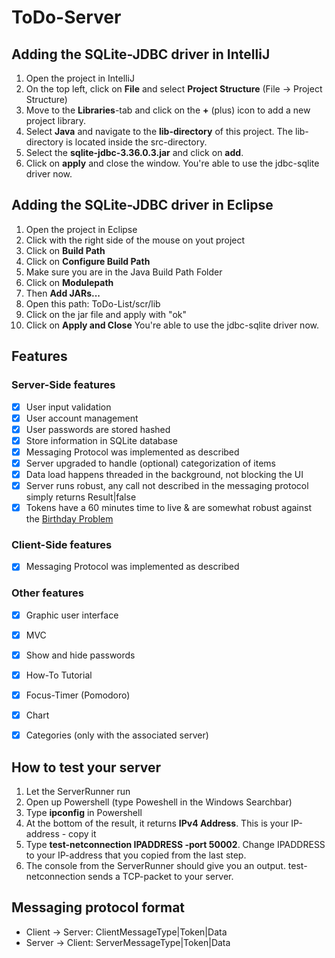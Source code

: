 # ToDo-Server

## Adding the SQLite-JDBC driver in IntelliJ
1. Open the project in IntelliJ
2. On the top left, click on **File** and select **Project Structure** (File -> Project Structure)
3. Move to the **Libraries**-tab and click on the **+** (plus) icon to add a new project library.
4. Select **Java** and navigate to the **lib-directory** of this project. The lib-directory is located inside the
   src-directory.
5. Select the **sqlite-jdbc-3.36.0.3.jar** and click on **add**.
6. Click on **apply** and close the window. You're able to use the jdbc-sqlite driver now.

## Adding the SQLite-JDBC driver in Eclipse
1. Open the project in Eclipse
2. Click with the right side of the mouse on yout project
3. Click on **Build Path**
4. Click on **Configure Build Path**
5. Make sure you are in the Java Build Path Folder
6. Click on **Modulepath**
7. Then **Add JARs...**
8. Open this path: ToDo-List/scr/lib
9. Click on the jar file and apply with "ok"
10. Click on **Apply and Close** You're able to use the jdbc-sqlite driver now.


## Features
### Server-Side features
- [x] User input validation
- [x] User account management
- [x] User passwords are stored hashed
- [x] Store information in SQLite database
- [x] Messaging Protocol was implemented as described
- [x] Server upgraded to handle (optional) categorization of items
- [x] Data load happens threaded in the background, not blocking the UI
- [x] Server runs robust, any call not described in the messaging protocol simply returns Result|false
- [x] Tokens have a 60 minutes time to live & are somewhat robust against the [Birthday Problem](https://en.wikipedia.org/wiki/Birthday_problem)

### Client-Side features
- [x] Messaging Protocol was implemented as described

### Other features 
- [x] Graphic user interface
- [x] MVC  
- [x] Show and hide passwords
- [x] How-To Tutorial
- [x] Focus-Timer (Pomodoro)
- [x] Chart
- [x] Categories (only with the associated server)


## How to test your server
1. Let the ServerRunner run
2. Open up Powershell (type Poweshell in the Windows Searchbar)
3. Type **ipconfig** in Powershell
4. At the bottom of the result, it returns **IPv4 Address**. This is your IP-address - copy it
5. Type **test-netconnection IPADDRESS -port 50002**. Change IPADDRESS to your IP-address that you copied from the last step.
6. The console from the ServerRunner should give you an output. test-netconnection sends a TCP-packet to your server.

## Messaging protocol format
- Client -> Server: ClientMessageType|Token|Data
- Server -> Client: ServerMessageType|Token|Data
